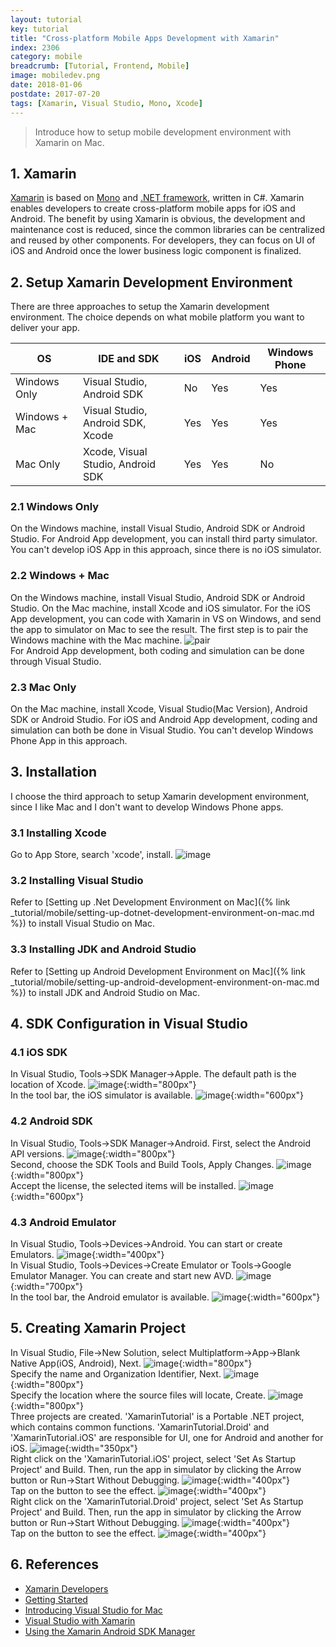 ```yaml
---
layout: tutorial
key: tutorial
title: "Cross-platform Mobile Apps Development with Xamarin"
index: 2306
category: mobile
breadcrumb: [Tutorial, Frontend, Mobile]
image: mobiledev.png
date: 2018-01-06
postdate: 2017-07-20
tags: [Xamarin, Visual Studio, Mono, Xcode]
---
```


> Introduce how to setup mobile development environment with Xamarin on Mac.

## 1. Xamarin
[Xamarin](https://www.xamarin.com/) is based on [Mono](http://www.mono-project.com/) and [.NET framework](https://docs.microsoft.com/en-us/dotnet/framework/), written in C#. Xamarin enables developers to create cross-platform mobile apps for iOS and Android. The benefit by using Xamarin is obvious, the development and maintenance cost is reduced, since the common libraries can be centralized and reused by other components. For developers, they can focus on UI of iOS and Android once the lower business logic component is finalized.

## 2. Setup Xamarin Development Environment
There are three approaches to setup the Xamarin development environment. The choice depends on what mobile platform you want to deliver your app.

|OS           |IDE and SDK                      |iOS|Android|Windows Phone|
|-------------|---------------------------------|---|-------|-------------|
|Windows Only |Visual Studio, Android SDK       |No |Yes    |Yes          |
|Windows + Mac|Visual Studio, Android SDK, Xcode|Yes|Yes    |Yes          |
|Mac Only     |Xcode, Visual Studio, Android SDK|Yes|Yes    |No           |

### 2.1 Windows Only
On the Windows machine, install Visual Studio, Android SDK or Android Studio. For Android App development, you can install third party simulator. You can't develop iOS App in this approach, since there is no iOS simulator.
### 2.2 Windows + Mac
On the Windows machine, install Visual Studio, Android SDK or Android Studio. On the Mac machine, install Xcode and iOS simulator. For the iOS App development, you can code with Xamarin in VS on Windows, and send the app to simulator on Mac to see the result. The first step is to pair the Windows machine with the Mac machine.
![pair](/public/images/frontend/606/pair.png)  
For Android App development, both coding and simulation can be done through Visual Studio.
### 2.3 Mac Only
On the Mac machine, install Xcode, Visual Studio(Mac Version), Android SDK or Android Studio. For iOS and Android App development, coding and simulation can both be done in Visual Studio. You can't develop Windows Phone App in this approach.

## 3. Installation
I choose the third approach to setup Xamarin development environment, since I like Mac and I don't want to develop Windows Phone apps.
### 3.1 Installing Xcode
Go to App Store, search 'xcode', install.
![image](/public/images/frontend/606/appstore.png)  
### 3.2 Installing Visual Studio
Refer to [Setting up .Net Development Environment on Mac]({% link _tutorial/mobile/setting-up-dotnet-development-environment-on-mac.md %}) to install Visual Studio on Mac.
### 3.3 Installing JDK and Android Studio
Refer to [Setting up Android Development Environment on Mac]({% link _tutorial/mobile/setting-up-android-development-environment-on-mac.md %}) to install JDK and Android Studio on Mac.

## 4. SDK Configuration in Visual Studio
### 4.1 iOS SDK
In Visual Studio, Tools->SDK Manager->Apple. The default path is the location of Xcode.
![image](/public/images/frontend/606/ios_sdk.png){:width="800px"}  
In the tool bar, the iOS simulator is available.
![image](/public/images/frontend/606/ios_simulator.png){:width="600px"}  
### 4.2 Android SDK
In Visual Studio, Tools->SDK Manager->Android. First, select the Android API versions.
![image](/public/images/frontend/606/android_sdk.png){:width="800px"}  
Second, choose the SDK Tools and Build Tools, Apply Changes.
![image](/public/images/frontend/606/android_tools.png){:width="800px"}  
Accept the license, the selected items will be installed.
![image](/public/images/frontend/606/android_license.png){:width="600px"}  
### 4.3 Android Emulator
In Visual Studio, Tools->Devices->Android. You can start or create Emulators.
![image](/public/images/frontend/606/android_devices.png){:width="400px"}  
In Visual Studio, Tools->Devices->Create Emulator or Tools->Google Emulator Manager. You can create and start new AVD.
![image](/public/images/frontend/606/avd_manager.png){:width="700px"}  
In the tool bar, the Android emulator is available.
![image](/public/images/frontend/606/android_emulator.png){:width="600px"}  

## 5. Creating Xamarin Project
In Visual Studio, File->New Solution, select Multiplatform->App->Blank Native App(iOS, Android), Next.
![image](/public/images/frontend/606/xamarin_create.png){:width="800px"}  
Specify the name and Organization Identifier, Next.
![image](/public/images/frontend/606/xamarin_appname.png){:width="800px"}  
Specify the location where the source files will locate, Create.
![image](/public/images/frontend/606/xamarin_location.png){:width="800px"}  
Three projects are created. 'XamarinTutorial' is a Portable .NET project, which contains common functions. 'XamarinTutorial.Droid' and 'XamarinTutorial.iOS' are responsible for UI, one for Android and another for iOS.
![image](/public/images/frontend/606/xamarin_project.png){:width="350px"}  
Right click on the 'XamarinTutorial.iOS' project, select 'Set As Startup Project' and Build. Then, run the app in simulator by clicking the Arrow button or Run->Start Without Debugging.
![image](/public/images/frontend/606/ios_running1.png){:width="400px"}  
Tap on the button to see the effect.
![image](/public/images/frontend/606/ios_running2.png){:width="400px"}  
Right click on the 'XamarinTutorial.Droid' project, select 'Set As Startup Project' and Build. Then, run the app in simulator by clicking the Arrow button or Run->Start Without Debugging.
![image](/public/images/frontend/606/android_running1.png){:width="400px"}  
Tap on the button to see the effect.
![image](/public/images/frontend/606/android_running2.png){:width="400px"}  

## 6. References
* [Xamarin Developers](https://developer.xamarin.com/)
* [Getting Started](https://developer.xamarin.com/guides/cross-platform/getting_started/)
* [Introducing Visual Studio for Mac](https://docs.microsoft.com/en-us/visualstudio/mac/)
* [Visual Studio with Xamarin](https://developer.xamarin.com/guides/cross-platform/windows/visual-studio/)
* [Using the Xamarin Android SDK Manager](https://developer.xamarin.com/guides/android/application_fundamentals/using-the-sdk-manager/)
